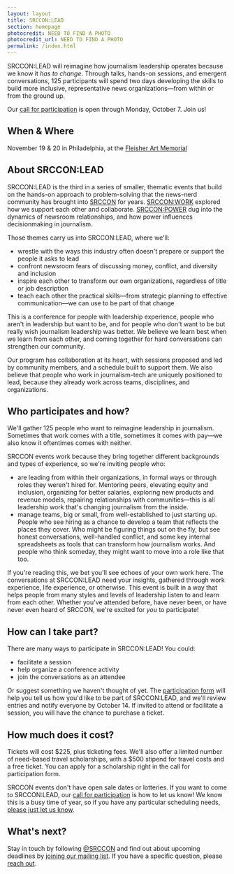 ```yaml
---
layout: layout
title: SRCCON:LEAD
section: homepage
photocredit: NEED TO FIND A PHOTO
photocredit_url: NEED TO FIND A PHOTO
permalink: /index.html
---
```


SRCCON:LEAD will reimagine how journalism leadership operates because we know it _has to change_. Through talks, hands-on sessions, and emergent conversations, 125 participants will spend two days developing the skills to build more inclusive, representative news organizations—from within or from the ground up.

Our [call for participation](/participation/form) is open through Monday, October 7. Join us!

## When & Where

November 19 & 20 in Philadelphia, at the [Fleisher Art Memorial](https://fleisher.org/)

## About SRCCON:LEAD

SRCCON:LEAD is the third in a series of smaller, thematic events that build on the hands-on approach to problem-solving that the news-nerd community has brought into [SRCCON](https://srccon.org) for years. [SRCCON:WORK](https://work.srccon.org/) explored how we support each other and collaborate. [SRCCON:POWER](https://work.srccon.org/) dug into the dynamics of newsroom relationships, and how power influences decisionmaking in journalism.

Those themes carry us into SRCCON:LEAD, where we'll:

* wrestle with the ways this industry often doesn't prepare or support the people it asks to lead
* confront newsroom fears of discussing money, conflict, and diversity and inclusion
* inspire each other to transform our own organizations, regardless of title or job description
* teach each other the practical skills—from strategic planning to effective communication—we can use to be part of that change

This is a conference for people with leadership experience, people who aren't in leadership but want to be, and for people who don't want to be but really wish journalism leadership was better. We believe we learn best when we learn from each other, and coming together for hard conversations can strengthen our community.

Our program has collaboration at its heart, with sessions proposed and led by community members, and a schedule built to support them. We also believe that people who work in journalism-tech are uniquely positioned to lead, because they already work across teams, disciplines, and organizations.

## Who participates and how?

We'll gather 125 people who want to reimagine leadership in journalism. Sometimes that work comes with a title, sometimes it comes with pay—we also know it oftentimes comes with neither.

SRCCON events work because they bring together different backgrounds and types of experience, so we're inviting people who:

* are leading from within their organizations, in formal ways or through roles they weren't hired for. Mentoring peers, elevating equity and inclusion, organizing for better salaries, exploring new products and revenue models, repairing relationships with communities—this is all leadership work that's changing journalism from the inside.
* manage teams, big or small, from well-established to just starting up. People who see hiring as a chance to develop a team that reflects the places they cover. Who might be figuring things out on the fly, but see honest conversations, well-handled conflict, and some key internal spreadsheets as tools that can transform how journalism works. And people who think someday, they might want to move into a role like that too.

If you're reading this, we bet you'll see echoes of your own work here. The conversations at SRCCON:LEAD need your insights, gathered through work experience, life experience, or otherwise. This event is built in a way that helps people from many styles and levels of leadership listen to and learn from each other. Whether you've attended before, have never been, or have never even heard of SRCCON, we're excited for _you_ to participate!

## How can I take part?

There are many ways to participate in SRCCON:LEAD! You could:

* facilitate a session
* help organize a conference activity
* join the conversations as an attendee

Or suggest something we haven't thought of yet. The [participation form](/participation/form) will help you tell us how you'd like to be part of SRCCON:LEAD, and we'll review entries and notify everyone by October 14. If invited to attend or facilitate a session, you will have the chance to purchase a ticket.

## How much does it cost?

Tickets will cost $225, plus ticketing fees. We'll also offer a limited number of need-based travel scholarships, with a $500 stipend for travel costs and a free ticket. You can apply for a scholarship right in the call for participation form.

SRCCON events don't have open sale dates or lotteries. If you want to come to SRCCON:LEAD, our [call for participation](/participation/form) is how to let us know! We know this is a busy time of year, so if you have any particular scheduling needs, [please just let us know](mailto:srccon@opennews.org). 

## What's next?

Stay in touch by following [@SRCCON](https://twitter.com/srccon) and find out about upcoming deadlines by [joining our mailing list](http://eepurl.com/czSVTL). If you have a specific question, please [reach out](mailto:srccon@opennews.org).